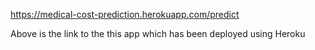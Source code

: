 https://medical-cost-prediction.herokuapp.com/predict

Above is the link to the this app which has been deployed using Heroku
